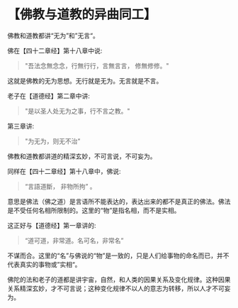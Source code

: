 # 【佛教与道教的异曲同工】

佛教和道教都讲“无为”和”无言“。

佛在【四十二章经】第十八章中说:

> "吾法念無念念，行無行行，言無言言， 修無修修。"
 
这就是佛教的无为思想。无行就是无为。无言就是不言。

老子在【道德经】第二章中讲:

> "是以圣人处无为之事，行不言之教。"

第三章讲:

> "为无为，则无不治”

佛教和道教都讲道的精深玄妙，不可言说，不可妄为。

同样在【四十二章经】第十八章中，佛说:

> “言語道斷， 非物所拘” 。

意思是佛法（佛之道）是言语所不能表达的，表达出来的都不是真正的佛法。佛法是不受任何名相所限制的。这里的“物”是指名相，而不是实相。

这正好与【道德经】第一章讲的:

> “道可道，非常道。名可名，非常名” 

不谋而合。这里的“名”与佛说的“物”是一致的，只是人们给事物的命名而已，并不代表真实的事物或”实相“。

佛陀的法和老子的道都是讲宇宙，自然，和人类的因果关系及变化规律。这种因果关系精深玄妙，才不可言说；这种变化规律不以人的意志为转移，所以人才不可妄为。
